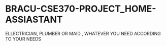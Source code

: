 # BRACU-CSE370-PROJECT_HOME-ASSIASTANT
ELLECTRICIAN, PLUMBER OR MAID , WHATEVER YOU NEED ACCORDING TO YOUR NEEDS
